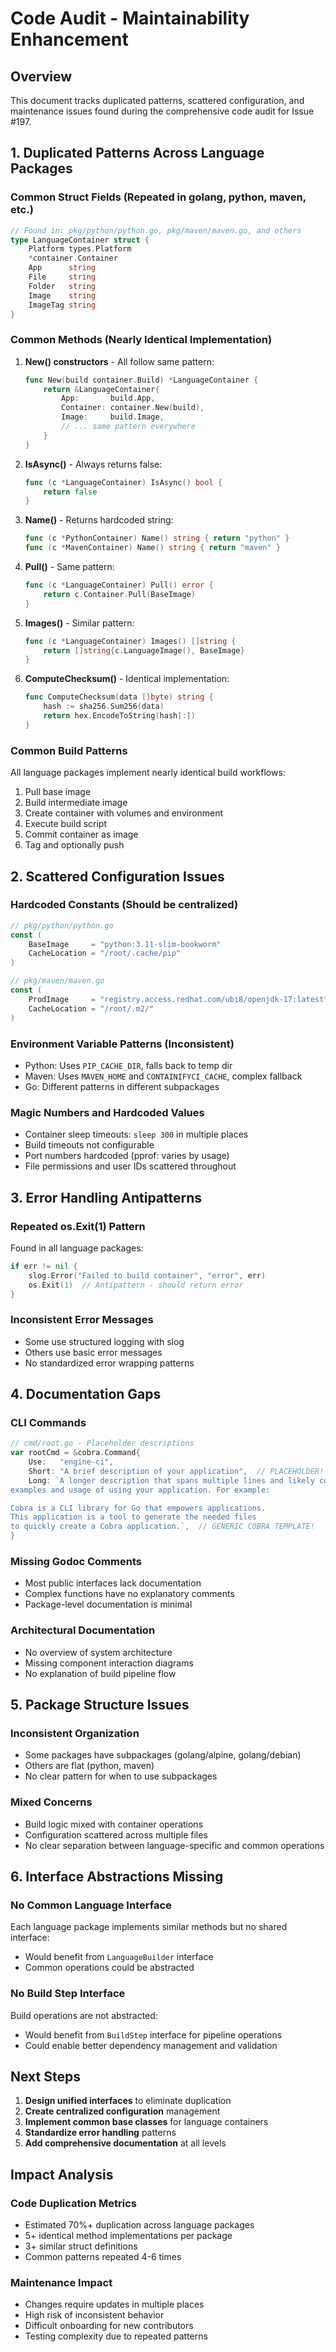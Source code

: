 # Code Audit - Maintainability Enhancement

## Overview
This document tracks duplicated patterns, scattered configuration, and maintenance issues found during the comprehensive code audit for Issue #197.

## 1. Duplicated Patterns Across Language Packages

### Common Struct Fields (Repeated in golang, python, maven, etc.)
```go
// Found in: pkg/python/python.go, pkg/maven/maven.go, and others
type LanguageContainer struct {
    Platform types.Platform
    *container.Container
    App      string
    File     string
    Folder   string
    Image    string
    ImageTag string
}
```

### Common Methods (Nearly Identical Implementation)
1. **New() constructors** - All follow same pattern:
   ```go
   func New(build container.Build) *LanguageContainer {
       return &LanguageContainer{
           App:       build.App,
           Container: container.New(build),
           Image:     build.Image,
           // ... same pattern everywhere
       }
   }
   ```

2. **IsAsync()** - Always returns false:
   ```go
   func (c *LanguageContainer) IsAsync() bool {
       return false
   }
   ```

3. **Name()** - Returns hardcoded string:
   ```go
   func (c *PythonContainer) Name() string { return "python" }
   func (c *MavenContainer) Name() string { return "maven" }
   ```

4. **Pull()** - Same pattern:
   ```go
   func (c *LanguageContainer) Pull() error {
       return c.Container.Pull(BaseImage)
   }
   ```

5. **Images()** - Similar pattern:
   ```go
   func (c *LanguageContainer) Images() []string {
       return []string{c.LanguageImage(), BaseImage}
   }
   ```

6. **ComputeChecksum()** - Identical implementation:
   ```go
   func ComputeChecksum(data []byte) string {
       hash := sha256.Sum256(data)
       return hex.EncodeToString(hash[:])
   }
   ```

### Common Build Patterns
All language packages implement nearly identical build workflows:
1. Pull base image
2. Build intermediate image
3. Create container with volumes and environment
4. Execute build script
5. Commit container as image
6. Tag and optionally push

## 2. Scattered Configuration Issues

### Hardcoded Constants (Should be centralized)
```go
// pkg/python/python.go
const (
    BaseImage     = "python:3.11-slim-bookworm"
    CacheLocation = "/root/.cache/pip"
)

// pkg/maven/maven.go  
const (
    ProdImage     = "registry.access.redhat.com/ubi8/openjdk-17:latest"
    CacheLocation = "/root/.m2/"
)
```

### Environment Variable Patterns (Inconsistent)
- Python: Uses `PIP_CACHE_DIR`, falls back to temp dir
- Maven: Uses `MAVEN_HOME` and `CONTAINIFYCI_CACHE`, complex fallback
- Go: Different patterns in different subpackages

### Magic Numbers and Hardcoded Values
- Container sleep timeouts: `sleep 300` in multiple places
- Build timeouts not configurable
- Port numbers hardcoded (pprof: varies by usage)
- File permissions and user IDs scattered throughout

## 3. Error Handling Antipatterns

### Repeated os.Exit(1) Pattern
Found in all language packages:
```go
if err != nil {
    slog.Error("Failed to build container", "error", err)
    os.Exit(1)  // Antipattern - should return error
}
```

### Inconsistent Error Messages
- Some use structured logging with slog
- Others use basic error messages
- No standardized error wrapping patterns

## 4. Documentation Gaps

### CLI Commands
```go
// cmd/root.go - Placeholder descriptions
var rootCmd = &cobra.Command{
    Use:   "engine-ci",
    Short: "A brief description of your application",  // PLACEHOLDER!
    Long: `A longer description that spans multiple lines and likely contains
examples and usage of using your application. For example:

Cobra is a CLI library for Go that empowers applications.
This application is a tool to generate the needed files
to quickly create a Cobra application.`,  // GENERIC COBRA TEMPLATE!
}
```

### Missing Godoc Comments
- Most public interfaces lack documentation
- Complex functions have no explanatory comments
- Package-level documentation is minimal

### Architectural Documentation
- No overview of system architecture
- Missing component interaction diagrams
- No explanation of build pipeline flow

## 5. Package Structure Issues

### Inconsistent Organization
- Some packages have subpackages (golang/alpine, golang/debian)
- Others are flat (python, maven)
- No clear pattern for when to use subpackages

### Mixed Concerns
- Build logic mixed with container operations
- Configuration scattered across multiple files
- No clear separation between language-specific and common operations

## 6. Interface Abstractions Missing

### No Common Language Interface
Each language package implements similar methods but no shared interface:
- Would benefit from `LanguageBuilder` interface
- Common operations could be abstracted

### No Build Step Interface
Build operations are not abstracted:
- Would benefit from `BuildStep` interface for pipeline operations
- Could enable better dependency management and validation

## Next Steps

1. **Design unified interfaces** to eliminate duplication
2. **Create centralized configuration** management
3. **Implement common base classes** for language containers
4. **Standardize error handling** patterns
5. **Add comprehensive documentation** at all levels

## Impact Analysis

### Code Duplication Metrics
- Estimated 70%+ duplication across language packages
- 5+ identical method implementations per package
- 3+ similar struct definitions
- Common patterns repeated 4-6 times

### Maintenance Impact
- Changes require updates in multiple places
- High risk of inconsistent behavior
- Difficult onboarding for new contributors
- Testing complexity due to repeated patterns
